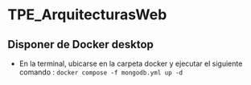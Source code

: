 # TPE_ArquitecturasWeb
## Disponer de Docker desktop
* En la terminal, ubicarse en la carpeta docker y ejecutar el siguiente comando : ```docker compose -f mongodb.yml up -d```
